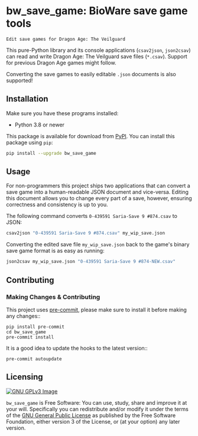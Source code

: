 # bw_save_game: BioWare save game tools

    Edit save games for Dragon Age: The Veilguard

This pure-Python library and its console applications (`csav2json`, `json2csav`) can read and write Dragon Age: The Veilguard save files (`*.csav`).
Support for previous Dragon Age games might follow.

Converting the save games to easily editable `.json` documents is also supported!

## Installation

Make sure you have these programs installed:

* Python 3.8 or newer

This package is available for download from [PyPI][1]. You can install this
package using `pip`:
```bash
pip install --upgrade bw_save_game
```

## Usage

For non-programmers this project ships two applications that can convert a save game into a human-readable JSON document and vice-versa.
Editing this document allows you to change every part of a save, however, ensuring correctness and consistency is up to you.

The following command converts `0-439591 Saria-Save 9 #874.csav` to JSON:
```bash
csav2json "0-439591 Saria-Save 9 #874.csav" my_wip_save.json
```
Converting the edited save file `my_wip_save.json` back to the game's binary save game format is as easy as running:
```bash
json2csav my_wip_save.json "0-439591 Saria-Save 9 #874-NEW.csav"
```

## Contributing

### Making Changes & Contributing

This project uses [pre-commit][4], please make sure to install it before making any
changes::

    pip install pre-commit
    cd bw_save_game
    pre-commit install

It is a good idea to update the hooks to the latest version::

    pre-commit autoupdate

## Licensing

[![GNU GPLv3 Image](https://www.gnu.org/graphics/gplv3-127x51.png)][2]

`bw_save_game` is Free Software: You can use, study, share and improve it at your
will. Specifically you can redistribute and/or modify it under the terms of the
[GNU General Public License][3] as published by the Free Software Foundation,
either version 3 of the License, or (at your option) any later version.

[1]: https://pypi.org/project/bw_save_game/
[2]: http://www.gnu.org/licenses/gpl-3.0.en.html
[3]: https://www.gnu.org/licenses/gpl.html
[4]: https://pre-commit.com/
